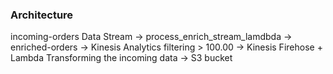 ### Architecture


incoming-orders Data Stream -> process_enrich_stream_lamdbda -> enriched-orders -> Kinesis Analytics filtering > 100.00 -> Kinesis Firehose + Lambda Transforming the incoming data -> S3 bucket